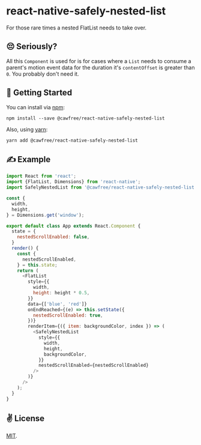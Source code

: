 # react-native-safely-nested-list
For those rare times a nested FlatList needs to take over.

## 😔 Seriously?
All this `Component` is used for is for cases where a `List` needs to consume a parent's motion event data for the duration it's `contentOffset` is greater than `0`. You probably don't need it.

## 🚀 Getting Started
You can install via [npm](https://www.npmjs.com/package/@cawfree/react-native-safely-nested-list):
```
npm install --save @cawfree/react-native-safely-nested-list
```
Also, using [yarn](https://www.npmjs.com/package/@cawfree/react-native-safely-nested-list):
```
yarn add @cawfree/react-native-safely-nested-list
```

## ✍️  Example

```javascript
import React from 'react';
import {FlatList, Dimensions} from 'react-native';
import SafelyNestedList from '@cawfree/react-native-safely-nested-list';

const {
  width,
  height,
} = Dimensions.get('window');

export default class App extends React.Component {
  state = {
    nestedScrollEnabled: false,
  }
  render() {
    const {
      nestedScrollEnabled,
    } = this.state;
    return (
      <FlatList
        style={{
          width,
          height: height * 0.5,
        }}
        data={['blue', 'red']}
        onEndReached={(e) => this.setState({
          nestedScrollEnabled: true,
        })}
        renderItem={({ item: backgroundColor, index }) => (
          <SafelyNestedList
            style={{
              width,
              height,
              backgroundColor,
            }}
            nestedScrollEnabled={nestedScrollEnabled}
          />
        )}
      />
    );
  }
}
```

## ✌️ License
[MIT](https://opensource.org/licenses/MIT).


